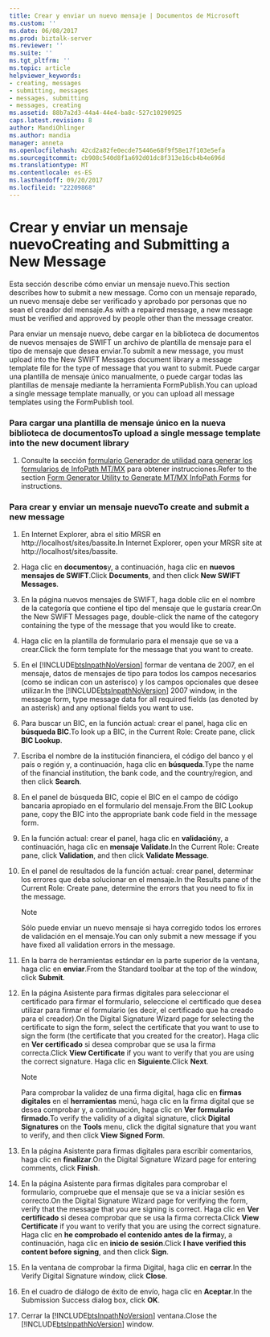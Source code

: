 ```yaml
---
title: Crear y enviar un nuevo mensaje | Documentos de Microsoft
ms.custom: ''
ms.date: 06/08/2017
ms.prod: biztalk-server
ms.reviewer: ''
ms.suite: ''
ms.tgt_pltfrm: ''
ms.topic: article
helpviewer_keywords:
- creating, messages
- submitting, messages
- messages, submitting
- messages, creating
ms.assetid: 88b7a2d3-44a4-44e4-ba8c-527c10290925
caps.latest.revision: 8
author: MandiOhlinger
ms.author: mandia
manager: anneta
ms.openlocfilehash: 42cd2a82fe0ecde75446e68f9f58e17f103e5efa
ms.sourcegitcommit: cb908c540d8f1a692d01dc8f313e16cb4b4e696d
ms.translationtype: MT
ms.contentlocale: es-ES
ms.lasthandoff: 09/20/2017
ms.locfileid: "22209868"
---
```

# <a name="creating-and-submitting-a-new-message"></a><span data-ttu-id="2dcf5-102">Crear y enviar un mensaje nuevo</span><span class="sxs-lookup"><span data-stu-id="2dcf5-102">Creating and Submitting a New Message</span></span>
<span data-ttu-id="2dcf5-103">Esta sección describe cómo enviar un mensaje nuevo.</span><span class="sxs-lookup"><span data-stu-id="2dcf5-103">This section describes how to submit a new message.</span></span> <span data-ttu-id="2dcf5-104">Como con un mensaje reparado, un nuevo mensaje debe ser verificado y aprobado por personas que no sean el creador del mensaje.</span><span class="sxs-lookup"><span data-stu-id="2dcf5-104">As with a repaired message, a new message must be verified and approved by people other than the message creator.</span></span>  
  
 <span data-ttu-id="2dcf5-105">Para enviar un mensaje nuevo, debe cargar en la biblioteca de documentos de nuevos mensajes de SWIFT un archivo de plantilla de mensaje para el tipo de mensaje que desea enviar.</span><span class="sxs-lookup"><span data-stu-id="2dcf5-105">To submit a new message, you must upload into the New SWIFT Messages document library a message template file for the type of message that you want to submit.</span></span> <span data-ttu-id="2dcf5-106">Puede cargar una plantilla de mensaje único manualmente, o puede cargar todas las plantillas de mensaje mediante la herramienta FormPublish.</span><span class="sxs-lookup"><span data-stu-id="2dcf5-106">You can upload a single message template manually, or you can upload all message templates using the FormPublish tool.</span></span>  
  
### <a name="to-upload-a-single-message-template-into-the-new-document-library"></a><span data-ttu-id="2dcf5-107">Para cargar una plantilla de mensaje único en la nueva biblioteca de documentos</span><span class="sxs-lookup"><span data-stu-id="2dcf5-107">To upload a single message template into the new document library</span></span>  
  
1.  <span data-ttu-id="2dcf5-108">Consulte la sección [formulario Generador de utilidad para generar los formularios de InfoPath MT/MX](../../adapters-and-accelerators/accelerator-swift/form-generator-utility-to-generate-mt-mx-infopath-forms.md) para obtener instrucciones.</span><span class="sxs-lookup"><span data-stu-id="2dcf5-108">Refer to the section [Form Generator Utility to Generate MT/MX InfoPath Forms](../../adapters-and-accelerators/accelerator-swift/form-generator-utility-to-generate-mt-mx-infopath-forms.md) for instructions.</span></span>  
  
### <a name="to-create-and-submit-a-new-message"></a><span data-ttu-id="2dcf5-109">Para crear y enviar un mensaje nuevo</span><span class="sxs-lookup"><span data-stu-id="2dcf5-109">To create and submit a new message</span></span>  
  
1.  <span data-ttu-id="2dcf5-110">En Internet Explorer, abra el sitio MRSR en http://localhost/sites/bassite.</span><span class="sxs-lookup"><span data-stu-id="2dcf5-110">In Internet Explorer, open your MRSR site at http://localhost/sites/bassite.</span></span>  
  
2.  <span data-ttu-id="2dcf5-111">Haga clic en **documentos**y, a continuación, haga clic en **nuevos mensajes de SWIFT**.</span><span class="sxs-lookup"><span data-stu-id="2dcf5-111">Click **Documents**, and then click **New SWIFT Messages**.</span></span>  
  
3.  <span data-ttu-id="2dcf5-112">En la página nuevos mensajes de SWIFT, haga doble clic en el nombre de la categoría que contiene el tipo del mensaje que le gustaría crear.</span><span class="sxs-lookup"><span data-stu-id="2dcf5-112">On the New SWIFT Messages page, double-click the name of the category containing the type of the message that you would like to create.</span></span>  
  
4.  <span data-ttu-id="2dcf5-113">Haga clic en la plantilla de formulario para el mensaje que se va a crear.</span><span class="sxs-lookup"><span data-stu-id="2dcf5-113">Click the form template for the message that you want to create.</span></span>  
  
5.  <span data-ttu-id="2dcf5-114">En el [!INCLUDE[btsInpathNoVersion](../../includes/btsinpathnoversion-md.md)] formar de ventana de 2007, en el mensaje, datos de mensajes de tipo para todos los campos necesarios (como se indican con un asterisco) y los campos opcionales que desee utilizar.</span><span class="sxs-lookup"><span data-stu-id="2dcf5-114">In the [!INCLUDE[btsInpathNoVersion](../../includes/btsinpathnoversion-md.md)] 2007 window, in the message form, type message data for all required fields (as denoted by an asterisk) and any optional fields you want to use.</span></span>  
  
6.  <span data-ttu-id="2dcf5-115">Para buscar un BIC, en la función actual: crear el panel, haga clic en **búsqueda BIC**.</span><span class="sxs-lookup"><span data-stu-id="2dcf5-115">To look up a BIC, in the Current Role: Create pane, click **BIC Lookup**.</span></span>  
  
7.  <span data-ttu-id="2dcf5-116">Escriba el nombre de la institución financiera, el código del banco y el país o región y, a continuación, haga clic en **búsqueda**.</span><span class="sxs-lookup"><span data-stu-id="2dcf5-116">Type the name of the financial institution, the bank code, and the country/region, and then click **Search**.</span></span>  
  
8.  <span data-ttu-id="2dcf5-117">En el panel de búsqueda BIC, copie el BIC en el campo de código bancaria apropiado en el formulario del mensaje.</span><span class="sxs-lookup"><span data-stu-id="2dcf5-117">From the BIC Lookup pane, copy the BIC into the appropriate bank code field in the message form.</span></span>  
  
9. <span data-ttu-id="2dcf5-118">En la función actual: crear el panel, haga clic en **validación**y, a continuación, haga clic en **mensaje Validate**.</span><span class="sxs-lookup"><span data-stu-id="2dcf5-118">In the Current Role: Create pane, click **Validation**, and then click **Validate Message**.</span></span>  
  
10. <span data-ttu-id="2dcf5-119">En el panel de resultados de la función actual: crear panel, determinar los errores que deba solucionar en el mensaje.</span><span class="sxs-lookup"><span data-stu-id="2dcf5-119">In the Results pane of the Current Role: Create pane, determine the errors that you need to fix in the message.</span></span>  
  
    > [!NOTE]
    >  <span data-ttu-id="2dcf5-120">Sólo puede enviar un nuevo mensaje si haya corregido todos los errores de validación en el mensaje.</span><span class="sxs-lookup"><span data-stu-id="2dcf5-120">You can only submit a new message if you have fixed all validation errors in the message.</span></span>  
  
11. <span data-ttu-id="2dcf5-121">En la barra de herramientas estándar en la parte superior de la ventana, haga clic en **enviar**.</span><span class="sxs-lookup"><span data-stu-id="2dcf5-121">From the Standard toolbar at the top of the window, click **Submit**.</span></span>  
  
12. <span data-ttu-id="2dcf5-122">En la página Asistente para firmas digitales para seleccionar el certificado para firmar el formulario, seleccione el certificado que desea utilizar para firmar el formulario (es decir, el certificado que ha creado para el creador).</span><span class="sxs-lookup"><span data-stu-id="2dcf5-122">On the Digital Signature Wizard page for selecting the certificate to sign the form, select the certificate that you want to use to sign the form (the certificate that you created for the creator).</span></span> <span data-ttu-id="2dcf5-123">Haga clic en **Ver certificado** si desea comprobar que se usa la firma correcta.</span><span class="sxs-lookup"><span data-stu-id="2dcf5-123">Click **View Certificate** if you want to verify that you are using the correct signature.</span></span> <span data-ttu-id="2dcf5-124">Haga clic en **Siguiente**.</span><span class="sxs-lookup"><span data-stu-id="2dcf5-124">Click **Next**.</span></span>  
  
    > [!NOTE]
    >  <span data-ttu-id="2dcf5-125">Para comprobar la validez de una firma digital, haga clic en **firmas digitales** en el **herramientas** menú, haga clic en la firma digital que se desea comprobar y, a continuación, haga clic en **Ver formulario firmado**.</span><span class="sxs-lookup"><span data-stu-id="2dcf5-125">To verify the validity of a digital signature, click **Digital Signatures** on the **Tools** menu, click the digital signature that you want to verify, and then click **View Signed Form**.</span></span>  
  
13. <span data-ttu-id="2dcf5-126">En la página Asistente para firmas digitales para escribir comentarios, haga clic en **finalizar**.</span><span class="sxs-lookup"><span data-stu-id="2dcf5-126">On the Digital Signature Wizard page for entering comments, click **Finish**.</span></span>  
  
14. <span data-ttu-id="2dcf5-127">En la página Asistente para firmas digitales para comprobar el formulario, compruebe que el mensaje que se va a iniciar sesión es correcto.</span><span class="sxs-lookup"><span data-stu-id="2dcf5-127">On the Digital Signature Wizard page for verifying the form, verify that the message that you are signing is correct.</span></span> <span data-ttu-id="2dcf5-128">Haga clic en **Ver certificado** si desea comprobar que se usa la firma correcta.</span><span class="sxs-lookup"><span data-stu-id="2dcf5-128">Click **View Certificate** if you want to verify that you are using the correct signature.</span></span> <span data-ttu-id="2dcf5-129">Haga clic en **he comprobado el contenido antes de la firma**y, a continuación, haga clic en **inicio de sesión**.</span><span class="sxs-lookup"><span data-stu-id="2dcf5-129">Click **I have verified this content before signing**, and then click **Sign**.</span></span>  
  
15. <span data-ttu-id="2dcf5-130">En la ventana de comprobar la firma Digital, haga clic en **cerrar**.</span><span class="sxs-lookup"><span data-stu-id="2dcf5-130">In the Verify Digital Signature window, click **Close**.</span></span>  
  
16. <span data-ttu-id="2dcf5-131">En el cuadro de diálogo de éxito de envío, haga clic en **Aceptar**.</span><span class="sxs-lookup"><span data-stu-id="2dcf5-131">In the Submission Success dialog box, click **OK**.</span></span>  
  
17. <span data-ttu-id="2dcf5-132">Cerrar la [!INCLUDE[btsInpathNoVersion](../../includes/btsinpathnoversion-md.md)] ventana.</span><span class="sxs-lookup"><span data-stu-id="2dcf5-132">Close the [!INCLUDE[btsInpathNoVersion](../../includes/btsinpathnoversion-md.md)] window.</span></span>